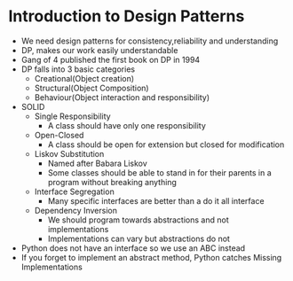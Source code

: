  # Introduction to Design Patterns
 * We need design patterns for consistency,reliability and understanding
 * DP, makes our work easily understandable
 * Gang of 4 published the first book on DP in 1994
 * DP falls into 3 basic categories
   * Creational(Object creation)
   * Structural(Object Composition)
   * Behaviour(Object interaction and responsibility)
 * SOLID
   * Single Responsibility
     * A class should have only one responsibility
   * Open-Closed
     * A class should be open for extension but closed for modification
   * Liskov Substitution
     * Named after Babara Liskov  
     * Some classes should be able to stand in for their parents in a program without breaking anything
   * Interface Segregation
     * Many specific interfaces are better than a do it all interface
   * Dependency Inversion
     * We should program towards abstractions and not implementations
     * Implementations can vary but abstractions do not
* Python does not have an interface so we use an ABC instead
* If you forget to implement an abstract method, Python catches Missing Implementations